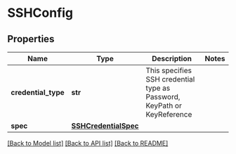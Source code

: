 # SSHConfig

## Properties
Name | Type | Description | Notes
------------ | ------------- | ------------- | -------------
**credential_type** | **str** | This specifies SSH credential type as Password, KeyPath or KeyReference | 
**spec** | [**SSHCredentialSpec**](SSHCredentialSpec.md) |  | 

[[Back to Model list]](../README.md#documentation-for-models) [[Back to API list]](../README.md#documentation-for-api-endpoints) [[Back to README]](../README.md)


